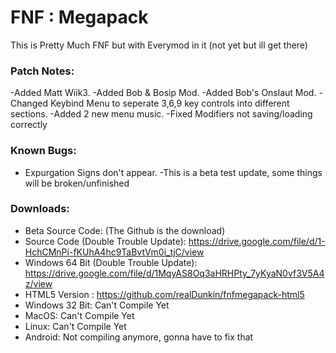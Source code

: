 # FNF : Megapack
This is Pretty Much FNF but with Everymod in it (not yet but ill get there)

### Patch Notes:
-Added Matt Wiik3.
-Added Bob & Bosip Mod.
-Added Bob's Onslaut Mod.
-Changed Keybind Menu to seperate 3,6,9 key controls into different sections.
-Added 2 new menu music.
-Fixed Modifiers not saving/loading correctly

### Known Bugs:
- Expurgation Signs don't appear.
-This is a beta test update, some things will be broken/unfinished 

### Downloads:
- Beta Source Code:
  (The Github is the download)
- Source Code (Double Trouble Update):
https://drive.google.com/file/d/1-HchCMnPi-fKUhA4hc9TaBvtVm0i_tjC/view
- Windows 64 Bit (Double Trouble Update):
https://drive.google.com/file/d/1MqyAS8Oq3aHRHPty_7yKyaN0vf3V5A4z/view
- HTML5 Version :
https://github.com/realDunkin/fnfmegapack-html5
- Windows 32 Bit: Can't Compile Yet
- MacOS: Can't Compile Yet
- Linux: Can't Compile Yet
- Android: Not compiling anymore, gonna have to fix that
